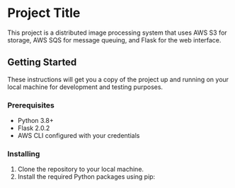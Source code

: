 # Project Title

This project is a distributed image processing system that uses AWS S3 for storage, AWS SQS for message queuing, and Flask for the web interface.

## Getting Started

These instructions will get you a copy of the project up and running on your local machine for development and testing purposes.

### Prerequisites

- Python 3.8+
- Flask 2.0.2
- AWS CLI configured with your credentials

### Installing

1. Clone the repository to your local machine.
2. Install the required Python packages using pip:
